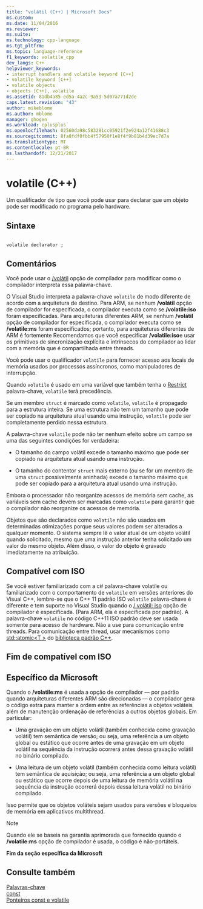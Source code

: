 ```yaml
---
title: "volátil (C++) | Microsoft Docs"
ms.custom: 
ms.date: 11/04/2016
ms.reviewer: 
ms.suite: 
ms.technology: cpp-language
ms.tgt_pltfrm: 
ms.topic: language-reference
f1_keywords: volatile_cpp
dev_langs: C++
helpviewer_keywords:
- interrupt handlers and volatile keyword [C++]
- volatile keyword [C++]
- volatile objects
- objects [C++], volatile
ms.assetid: 81db4a85-ed5a-4a2c-9a53-5d07a771d2de
caps.latest.revision: "43"
author: mikeblome
ms.author: mblome
manager: ghogen
ms.workload: cplusplus
ms.openlocfilehash: 02560da98c583281cc05921f2e924a12f41688c3
ms.sourcegitcommit: 8fa8fdf0fbb4f57950f1e8f4f9b81b4d39ec7d7a
ms.translationtype: MT
ms.contentlocale: pt-BR
ms.lasthandoff: 12/21/2017
---
```

# <a name="volatile-c"></a>volatile (C++)
Um qualificador de tipo que você pode usar para declarar que um objeto pode ser modificado no programa pelo hardware.  
  
## <a name="syntax"></a>Sintaxe  
  
```  
  
volatile declarator ;  
```  
  
## <a name="remarks"></a>Comentários  
 Você pode usar o [/volátil](../build/reference/volatile-volatile-keyword-interpretation.md) opção de compilador para modificar como o compilador interpreta essa palavra-chave.  
  
 O Visual Studio interpreta a palavra-chave `volatile` de modo diferente de acordo com a arquitetura de destino. Para ARM, se nenhum **/volátil** opção de compilador for especificada, o compilador executa como se **/volatile:iso** foram especificadas. Para arquiteturas diferentes ARM, se nenhum **/volátil** opção de compilador for especificada, o compilador executa como se **/volatile:ms** foram especificados; portanto, para arquiteturas diferentes de ARM é fortemente Recomendamos que você especificar **/volatile:iso**e usar os primitivos de sincronização explícita e intrínsecos do compilador ao lidar com a memória que é compartilhada entre threads.  
  
 Você pode usar o qualificador `volatile` para fornecer acesso aos locais de memória usados por processos assíncronos, como manipuladores de interrupção.  
  
 Quando `volatile` é usado em uma variável que também tenha o [Restrict](../cpp/extension-restrict.md) palavra-chave, `volatile` terá precedência.  
  
 Se um membro `struct` é marcado como `volatile`, `volatile` é propagado para a estrutura inteira. Se uma estrutura não tem um tamanho que pode ser copiado na arquitetura atual usando uma instrução, `volatile` pode ser completamente perdido nessa estrutura.  
  
 A palavra-chave `volatile` pode não ter nenhum efeito sobre um campo se uma das seguintes condições for verdadeira:  
  
-   O tamanho do campo volátil excede o tamanho máximo que pode ser copiado na arquitetura atual usando uma instrução.  
  
-   O tamanho do contentor `struct` mais externo (ou se for um membro de uma `struct` possivelmente aninhada) excede o tamanho máximo que pode ser copiado para a arquitetura atual usando uma instrução.  
  
 Embora o processador não reorganize acessos de memória sem cache, as variáveis sem cache devem ser marcadas como `volatile` para garantir que o compilador não reorganize os acessos de memória.  
  
 Objetos que são declarados como `volatile` não são usados em determinadas otimizações porque seus valores podem ser alterados a qualquer momento.  O sistema sempre lê o valor atual de um objeto volátil quando solicitado, mesmo que uma instrução anterior tenha solicitado um valor do mesmo objeto.  Além disso, o valor do objeto é gravado imediatamente na atribuição.  
  
## <a name="iso-compliant"></a>Compatível com ISO  
 Se você estiver familiarizado com a c# palavra-chave volatile ou familiarizado com o comportamento de `volatile` em versões anteriores do Visual C++, lembre-se que o C++ 11 padrão ISO `volatile` palavra-chave é diferente e tem suporte no Visual Studio quando o [/ volátil: iso](../build/reference/volatile-volatile-keyword-interpretation.md) opção de compilador é especificada. (Para ARM, ela é especificada por padrão). A palavra-chave `volatile` no código C++11 ISO padrão deve ser usada somente para acesso de hardware. Não a use para comunicação entre threads. Para comunicação entre thread, usar mecanismos como [std::atomic\<T >](../standard-library/atomic.md) do [biblioteca padrão C++](../standard-library/cpp-standard-library-reference.md).  
  
## <a name="end-of-iso-compliant"></a>Fim de compatível com ISO  
  
## <a name="microsoft-specific"></a>Específico da Microsoft  
 Quando o **/volatile:ms** é usada a opção de compilador — por padrão quando arquiteturas diferentes ARM são direcionadas — o compilador gera o código extra para manter a ordem entre as referências a objetos voláteis além de manutenção ordenação de referências a outros objetos globais. Em particular:  
  
-   Uma gravação em um objeto volátil (também conhecida como gravação volátil) tem semântica de versão; ou seja, uma referência a um objeto global ou estático que ocorre antes de uma gravação em um objeto volátil na sequência da instrução ocorrerá antes dessa gravação volátil no binário compilado.  
  
-   Uma leitura de um objeto volátil (também conhecida como leitura volátil) tem semântica de aquisição; ou seja, uma referência a um objeto global ou estático que ocorre depois de uma leitura de memória volátil na sequência da instrução ocorrerá depois dessa leitura volátil no binário compilado.  
  
 Isso permite que os objetos voláteis sejam usados para versões e bloqueios de memória em aplicativos multithread.  
  
> [!NOTE]
>  Quando ele se baseia na garantia aprimorada que fornecido quando o **/volatile:ms** opção de compilador é usada, o código é não-portáteis.  
  
**Fim da seção específica da Microsoft**  
  
## <a name="see-also"></a>Consulte também  
 [Palavras-chave](../cpp/keywords-cpp.md)   
 [const](../cpp/const-cpp.md)   
 [Ponteiros const e volatile](../cpp/const-and-volatile-pointers.md)